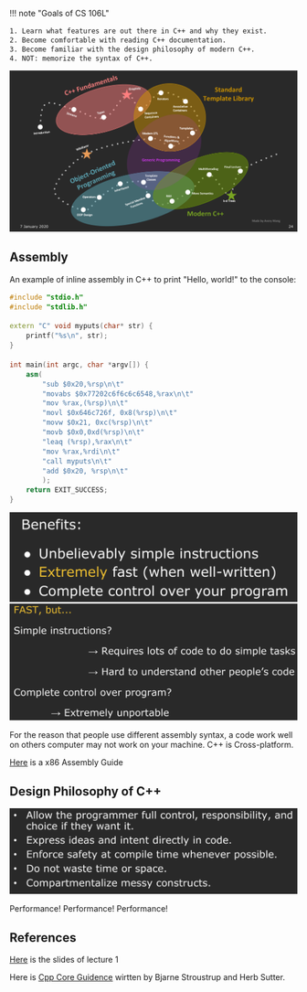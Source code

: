 !!! note "Goals of CS 106L"

    1. Learn what features are out there in C++ and why they exist.
    2. Become comfortable with reading C++ documentation.
    3. Become familiar with the design philosophy of modern C++. 
    4. NOT: memorize the syntax of C++.


![alt text](image-1.png)

## Assembly

An example of inline assembly in C++ to print "Hello, world!" to the console:

```cpp
#include "stdio.h"
#include "stdlib.h"

extern "C" void myputs(char* str) {
    printf("%s\n", str);
}

int main(int argc, char *argv[]) {
    asm(  
        "sub $0x20,%rsp\n\t"
        "movabs $0x77202c6f6c6c6548,%rax\n\t"
        "mov %rax,(%rsp)\n\t"
        "movl $0x646c726f, 0x8(%rsp)\n\t"
        "movw $0x21, 0xc(%rsp)\n\t"
        "movb $0x0,0xd(%rsp)\n\t"
        "leaq (%rsp),%rax\n\t"
        "mov %rax,%rdi\n\t"
        "call myputs\n\t"
        "add $0x20, %rsp\n\t"
        );
    return EXIT_SUCCESS;
}
```

![alt text](image-2.png)
![alt text](image-3.png)

For the reason that people use different assembly syntax, a code work well on others computer may not work on your machine. C++ is Cross-platform.  

[Here](https://www.cs.virginia.edu/~evans/cs216/guides/x86.html) is a x86 Assembly Guide

## Design Philosophy of C++ 

![alt text](image-5.png)

Performance! Performance! Performance!

## References

[Here](https://web.stanford.edu/class/archive/cs/cs106l/cs106l.1204/lectures/intro/intro.pdf) is the slides of lecture 1

Here is [Cpp Core Guidence](https://isocpp.github.io/CppCoreGuidelines/CppCoreGuidelines) wirtten by Bjarne Stroustrup and Herb Sutter.